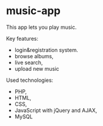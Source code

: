 # music-app
This app lets you play music.

Key features:
  - login&registration system.
  - browse albums,
  - live search,
  - upload new music

Used technologies:
  - PHP,
  - HTML,
  - CSS,
  - JavaScript with jQuery and AJAX,
  - MySQL
